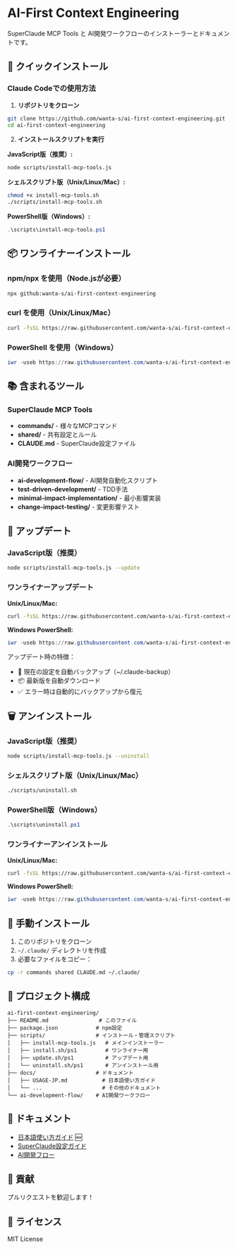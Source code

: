 # AI-First Context Engineering

SuperClaude MCP Tools と AI開発ワークフローのインストーラーとドキュメントです。

## 🚀 クイックインストール

### Claude Codeでの使用方法

1. **リポジトリをクローン**
```bash
git clone https://github.com/wanta-s/ai-first-context-engineering.git
cd ai-first-context-engineering
```

2. **インストールスクリプトを実行**

**JavaScript版（推奨）:**
```bash
node scripts/install-mcp-tools.js
```

**シェルスクリプト版（Unix/Linux/Mac）:**
```bash
chmod +x install-mcp-tools.sh
./scripts/install-mcp-tools.sh
```

**PowerShell版（Windows）:**
```powershell
.\scripts\install-mcp-tools.ps1
```

## 📦 ワンライナーインストール

### npm/npx を使用（Node.jsが必要）
```bash
npx github:wanta-s/ai-first-context-engineering
```

### curl を使用（Unix/Linux/Mac）
```bash
curl -fsSL https://raw.githubusercontent.com/wanta-s/ai-first-context-engineering/main/scripts/install.sh | bash
```

### PowerShell を使用（Windows）
```powershell
iwr -useb https://raw.githubusercontent.com/wanta-s/ai-first-context-engineering/main/scripts/install.ps1 | iex
```

## 📚 含まれるツール

### SuperClaude MCP Tools
- **commands/** - 様々なMCPコマンド
- **shared/** - 共有設定とルール
- **CLAUDE.md** - SuperClaude設定ファイル

### AI開発ワークフロー
- **ai-development-flow/** - AI開発自動化スクリプト
- **test-driven-development/** - TDD手法
- **minimal-impact-implementation/** - 最小影響実装
- **change-impact-testing/** - 変更影響テスト

## 🔄 アップデート

### JavaScript版（推奨）
```bash
node scripts/install-mcp-tools.js --update
```

### ワンライナーアップデート

**Unix/Linux/Mac:**
```bash
curl -fsSL https://raw.githubusercontent.com/wanta-s/ai-first-context-engineering/main/scripts/update.sh | bash
```

**Windows PowerShell:**
```powershell
iwr -useb https://raw.githubusercontent.com/wanta-s/ai-first-context-engineering/main/scripts/update.ps1 | iex
```

アップデート時の特徴：
- 🔐 現在の設定を自動バックアップ（~/.claude-backup）
- 📦 最新版を自動ダウンロード
- ✅ エラー時は自動的にバックアップから復元

## 🗑️ アンインストール

### JavaScript版（推奨）
```bash
node scripts/install-mcp-tools.js --uninstall
```

### シェルスクリプト版（Unix/Linux/Mac）
```bash
./scripts/uninstall.sh
```

### PowerShell版（Windows）
```powershell
.\scripts\uninstall.ps1
```

### ワンライナーアンインストール

**Unix/Linux/Mac:**
```bash
curl -fsSL https://raw.githubusercontent.com/wanta-s/ai-first-context-engineering/main/scripts/uninstall.sh | bash
```

**Windows PowerShell:**
```powershell
iwr -useb https://raw.githubusercontent.com/wanta-s/ai-first-context-engineering/main/scripts/uninstall.ps1 | iex
```

## 🔧 手動インストール

1. このリポジトリをクローン
2. `~/.claude/` ディレクトリを作成
3. 必要なファイルをコピー：
```bash
cp -r commands shared CLAUDE.md ~/.claude/
```

## 📁 プロジェクト構成

```
ai-first-context-engineering/
├── README.md                # このファイル
├── package.json            # npm設定
├── scripts/                # インストール・管理スクリプト
│   ├── install-mcp-tools.js   # メインインストーラー
│   ├── install.sh/ps1         # ワンライナー用
│   ├── update.sh/ps1          # アップデート用
│   └── uninstall.sh/ps1       # アンインストール用
├── docs/                   # ドキュメント
│   ├── USAGE-JP.md           # 日本語使い方ガイド
│   └── ...                   # その他のドキュメント
└── ai-development-flow/    # AI開発ワークフロー
```

## 📖 ドキュメント

- [日本語使い方ガイド](./docs/USAGE-JP.md) 🆕
- [SuperClaude設定ガイド](./CLAUDE.md)
- [AI開発フロー](./ai-development-flow/)

## 🤝 貢献

プルリクエストを歓迎します！

## 📄 ライセンス

MIT License